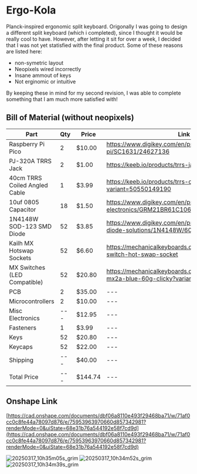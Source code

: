 # Ergo-Kola

Planck-inspired ergonomic split keyboard.
Origonally I was going to design a different split keyboard (which i completed), since I thought it would be really cool to have. However, after letting it sit for over a week, I decided that I was not yet statisfied with the final product. Some of these reasons are listed here:
- non-symetric layout
- Neopixels wired incorrectly
- Insane ammout of keys
- Not erginomic or intuitive

By keeping these in mind for my second revision, I was able to complete something that I am much more satisfied with! 

## Bill of Material (without neopixels)
| Part | Qty | Price | Link |
| --- | --- | --- | --- |
| Raspberry Pi Pico | 2 | $10.00 | https://www.digikey.com/en/products/detail/raspberry-pi/SC1631/24627136 |
| PJ-320A TRRS Jack | 2 | $1.00 | https://keeb.io/products/trrs-jack-3-5mm |
| 40cm TRRS Coiled Angled Cable | 1 | $3.99 | https://keeb.io/products/trrs-cable?variant=50550149190 |
| 10uf 0805 Capacitor | 18 | $1.50 | https://www.digikey.com/en/products/detail/murata-electronics/GRM21BR61C106KE15K/2546903 |
| 1N4148W SOD-123 SMD Diode | 52 | $3.85 | https://www.digikey.com/en/products/detail/smc-diode-solutions/1N4148W/6022450 |
| Kailh MX Hotswap Sockets | 52 | $6.60 | https://mechanicalkeyboards.com/products/kailh-switch-hot-swap-socket |
| MX Switches (LED Compatible) | 52 | $20.80 | https://mechanicalkeyboards.com/products/cherry-mx2a-blue-60g-clicky?variant=48020492091692 |
| PCB | 2 | $35.00 | --- | 
| Microcontrollers | 2 | $10.00 | --- |
| Misc Electronics | --- | $12.95 | --- |
| Fasteners | 1 | $3.99 | --- |
| Keys | 52 | $20.80 | --- |
| Keycaps | 52 | $22.00 | --- |
| Shipping | --- | $40.00 | --- |
| Total Price | --- | $144.74 | --- |

## Onshape Link
[https://cad.onshape.com/documents/dbf06a8110e493f29468ba71/w/71af0cc0c8fe44a78097d876/e/75953963970660d857342981?renderMode=0&uiState=68e31b76a544192e58f7cd9d](https://cad.onshape.com/documents/dbf06a8110e493f29468ba71/w/71af0cc0c8fe44a78097d876/e/75953963970660d857342981?renderMode=0&uiState=68e31b76a544192e58f7cd9d)



![20250317_10h35m05s_grim](https://github.com/user-attachments/assets/99490410-5623-4efb-9cfd-1475e97d358f)
![20250317_10h34m52s_grim](https://github.com/user-attachments/assets/eab7e25c-df46-4fc1-87de-52e565bc6820)
![20250317_10h34m39s_grim](https://github.com/user-attachments/assets/83bf0cb1-ab24-440f-b1cd-6270b2aa2e27)
